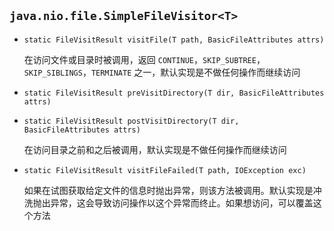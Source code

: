 ## `java.nio.file.SimpleFileVisitor<T>`

* `static FileVisitResult visitFile(T path, BasicFileAttributes attrs)`

  在访问文件或目录时被调用，返回 `CONTINUE`，`SKIP_SUBTREE`，`SKIP_SIBLINGS`，`TERMINATE` 之一，默认实现是不做任何操作而继续访问

* `static FileVisitResult preVisitDirectory(T dir, BasicFileAttributes attrs)`

* `static FileVisitResult postVisitDirectory(T dir, BasicFileAttributes attrs)`

  在访问目录之前和之后被调用，默认实现是不做任何操作而继续访问

* `static FileVisitResult visitFileFailed(T path, IOException exc)`

  如果在试图获取给定文件的信息时抛出异常，则该方法被调用。默认实现是冲洗抛出异常，这会导致访问操作以这个异常而终止。如果想访问，可以覆盖这个方法

